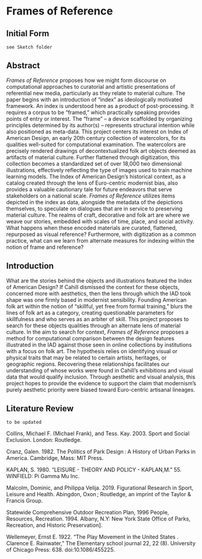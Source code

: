 # Frames of Reference

## Initial Form

`see Sketch folder`

## Abstract

_Frames of Reference_ proposes how we might form discourse on computational approaches to curatorial and artistic presentations of referential new media, particularly as they relate to material culture. The paper begins with an introduction of “index” as ideologically motivated framework. An index is understood here as a product of post-processing. It requires a corpus to be “framed,” which practically speaking provides points of entry or interest. The “frame” – a device scaffolded by organizing principles determined by its author(s) – represents structural intention while also positioned as meta-data. This project centers its interest on Index of American Design, an early 20th century collection of watercolors, for its qualities well-suited for computational examination. The watercolors are precisely rendered drawings of decontextualized folk art objects deemed as artifacts of material culture. Further flattened through digitization, this collection becomes a standardized set of over 18,000 two dimensional illustrations, effectively reflecting the type of images used to train machine learning models. The Index of American Design’s historical context, as a catalog created through the lens of Euro-centric modernist bias, also provides a valuable cautionary tale for future endeavors that serve stakeholders on a national scale. _Frames of Reference_ utilizes items depicted in the index as data, alongside the metadata of the depictions themselves, to speculate on dialogues that are in service to preserving material culture. The realms of craft, decorative and folk art are where we weave our stories, embedded with scales of time, place, and social activity. What happens when these encoded materials are curated, flattened, repurposed as visual reference? Furthermore, with digitization as a common practice, what can we learn from alternate measures for indexing within the notion of frame and reference?

## Introduction

What are the stories behind the objects and illustrations featured the Index of American Design? If Cahill dismissed the context for these objects, concerned more with aesthetics, then the lens through which the IAD took shape was one firmly based in modernist sensibility. Founding American folk art within the notion of “skillful, yet free from formal training,” blurs the lines of folk art as a category, creating questionable parameters for skillfulness and who serves as an arbiter of skill. This project proposes to search for these objects qualities through an alternate lens of material culture. In the aim to search for context, _Frames of Reference_ proposes a method for computational comparison between the design features illustrated in the IAD against those seen in online collections by institutions with a focus on folk art. The hypothesis relies on identifying visual or physical traits that may be related to certain artists, heritages, or geographic regions. Recovering these relationships facilitates our understanding of whose works were found in Cahill’s exhibitions and visual data that would qualify inclusion. Through aesthetic and visual analysis, this project hopes to provide the evidence to support the claim that modernism’s purely aesthetic priority were biased toward Euro-centric artisanal lineages.

## Literature Review

`to be updated`

<p>Collins, Michael F. (Michael Frank), and Tess. Kay. 2003. Sport and Social Exclusion. London: Routledge.</p>
<p>Cranz, Galen. 1982. The Politics of Park Design : A History of Urban Parks in America. Cambridge, Mass: MIT Press.</p>
<p>KAPLAN, S. 1980. “LEISURE - THEORY AND POLICY - KAPLAN,M.” 55. WINFIELD: Pi Gamma Mu Inc.</p>
<p>Malcolm, Dominic, and Philippa Velija. 2019. Figurational Research in Sport, Leisure and Health. Abingdon, Oxon ; Routledge, an imprint of the Taylor & Francis Group.</p>
<p>Statewide Comprehensive Outdoor Recreation Plan, 1996 People, Resources, Recreation. 1994. Albany, N.Y: New York State Office of Parks, Recreation, and Historic Preservation].</p>
<p>Wellemeyer, Ernst E. 1922. “The Play Movement in the United States . Clarence E. Rainwater,” The Elementary school journal 22, 22 (8). University of Chicago Press: 638. doi:10.1086/455225.</p>
